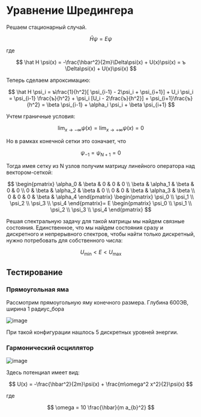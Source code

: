 # Уравнение Шредингера

Решаем стационарный случай.

$$
\hat H \psi = E \psi
$$

где

$$
\hat H \psi(x) = -\frac{\hbar^2}{2m}\Delta\psi(x) + U(x)\psi(x) = ъ \Delta\psi(x) + U(x)\psi(x)
$$

Теперь сделаем апроксимацию:

$$
\hat H \psi_i = ъ\frac{1}{h^2}[ \psi_{i-1} - 2\psi_i + \psi_{i+1}] + U_i \psi_i = \psi_{i-1} \frac{ъ}{h^2} + \psi_i [U_i - 2\frac{ъ}{h^2}] + \psi_{i+1}\frac{ъ}{h^2} =
\beta \psi_{i-1} + \alpha_i \psi_i + \beta \psi_{i+1}
$$

Учтем граничные условия:

$$
\lim_{x \to -\infty} \psi(x) = \lim_{x \to +\infty} \psi(x) = 0 
$$

Но в рамках конечной сетки это означает, что

$$
\psi_{-1} = \psi_{N+1} = 0
$$

Тогда имея сетку из N узлов получим матрицу линейного оператора над вектором-сеткой:

$$
\begin{pmatrix}
\alpha_0 & \beta & 0 & 0 & 0 \\
\beta & \alpha_1 & \beta & 0 & 0 \\
0 & \beta & \alpha_2 & \beta & 0 \\
0 & 0 & \beta & \alpha_3 & \beta \\
0 & 0 & 0 & \beta & \alpha_4
\end{pmatrix}
\begin{pmatrix}
\psi_0 \\
\psi_1 \\
\psi_2 \\
\psi_3 \\
\psi_4
\end{pmatrix}=
E
\begin{pmatrix}
\psi_0 \\
\psi_1 \\
\psi_2 \\
\psi_3 \\
\psi_4
\end{pmatrix}
$$

Решая спектральную задачу для такой матрицы мы найдем связные состояния.
Единственное, что мы найдем состояния сразу и дискретного и непрерывного спектров, чтобы найти только дискретный, нужно потребовать для собственного числа:

$$
U_{\min} < E < U_{\max}
$$

## Тестирование

### Прямоугольная яма

Рассмотрим прямоугольную яму конечного размера.
Глубина 600ЭВ, ширина 1 радиус_бора

![image](https://user-images.githubusercontent.com/25401699/201887867-1a98b94f-263e-4605-9f0f-32c84f1d8e81.png)

При такой конфигурации нашлось 5 дискретных уровней энергии.

### Гармонический осциллятор

![image](https://user-images.githubusercontent.com/25401699/201888718-637dbaa7-00c0-4d25-845f-84489e1d73b3.png)

Здесь потенциал имеет вид:

$$
U(x) = -\frac{\hbar^2}{2m}\psi(x) + \frac{m\omega^2 x^2}{2}\psi(x)
$$

где

$$
\omega = 10 \frac{\hbar}{m a_{b}^2}
$$
